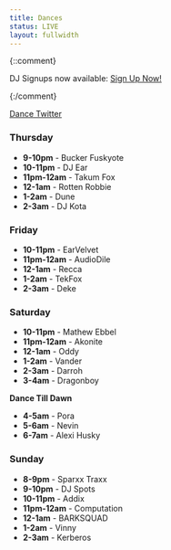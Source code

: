 ```yaml
---
title: Dances
status: LIVE
layout: fullwidth
---
```


<div class="one-full bg-one textcenter">
<div class="page-wrapper">

{::comment}

DJ Signups now available: <a class="button" href="https://goo.gl/forms/mtb3atMTAyPd9en13" target="_blank">Sign Up Now!</a>

{:/comment}

<a class="button"  href="https://twitter.com/blfcdances" target="_blank">Dance Twitter</a>

</div>
</div>



<div class="one-full bg-two">
<div class="page-wrapper">

<div class="one_fourth">

<h3>Thursday</h3>
<ul>
<li><strong>9-10pm</strong> - Bucker Fuskyote</li>
<li><strong>10-11pm</strong> - DJ Ear</li>
<li><strong>11pm-12am</strong> - Takum Fox</li>
<li><strong>12-1am</strong> - Rotten Robbie</li>
<li><strong>1-2am</strong> - Dune</li>
<li><strong>2-3am</strong> - DJ Kota</li>
</ul>
</div>



<div class="one_fourth">

<h3>Friday</h3>
<ul>
<li><strong>10-11pm</strong> - EarVelvet</li>
<li><strong>11pm-12am</strong> - AudioDile</li>
<li><strong>12-1am</strong> - Recca</li>
<li><strong>1-2am</strong> - TekFox</li>
<li><strong>2-3am</strong> - Deke</li>
</ul>
</div>



<div class="one_fourth">

<h3>Saturday</h3>
<ul>
<li><strong>10-11pm</strong> - Mathew Ebbel</li>
<li><strong>11pm-12am</strong> - Akonite</li>
<li><strong>12-1am</strong> - Oddy</li>
<li><strong>1-2am</strong> - Vander</li>
<li><strong>2-3am</strong> - Darroh</li>
<li><strong>3-4am</strong> - Dragonboy</li>
</ul>

<p><strong>Dance Till Dawn</strong></p>

<ul>
<li><strong>4-5am</strong> - Pora</li>
<li><strong>5-6am</strong> - Nevin</li>
<li><strong>6-7am</strong> - Alexi Husky</li>
</ul>

</div>



<div class="one_fourth">

<h3>Sunday</h3>

<ul>
<li><strong>8-9pm</strong> - Sparxx Traxx</li>
<li><strong>9-10pm</strong> - DJ Spots</li>
<li><strong>10-11pm</strong> - Addix</li>
<li><strong>11pm-12am</strong> - Computation</li>
<li><strong>12-1am</strong> - BARKSQUAD</li>
<li><strong>1-2am</strong> - Vinny</li>
<li><strong>2-3am</strong> - Kerberos</li>
</ul>

</div>



<div class="clear">
</div>
</div>